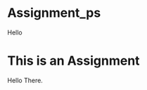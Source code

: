 # Assignment_ps
Hello
<!DOCTYPE html>
<html>
<body>

<h1>This is an Assignment</h1>
<p>Hello There.</p>

</body>
</html>

